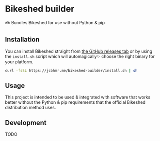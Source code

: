 # Bikeshed builder

🚲 Bundles Bikeshed for use without Python & pip

## Installation

You can install Bikeshed straight from [the GitHub releases tab](https://github.com/jcbhmr/bikeshed-builder/releases/latest) or by using the `install.sh` script which will automagically✨ choose the right binary for your platform.

```sh
curl -fsSL https://jcbhmr.me/bikeshed-builder/install.sh | sh
```

## Usage

This project is intended to be used & integrated with software that works better without the Python & pip requirements that the official Bikeshed distribution method uses.

## Development

TODO
